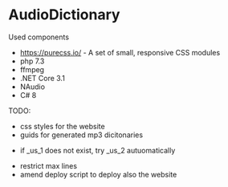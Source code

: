 # AudioDictionary

Used components
- https://purecss.io/ - A set of small, responsive CSS modules
- php 7.3
- ffmpeg
- .NET Core 3.1
- NAudio
- C# 8


TODO:
+ css styles for the website
+ guids for generated mp3 dicitonaries
- if _us_1 does not exist, try _us_2 autuomatically
+ restrict max lines
+ amend deploy script to deploy also the website